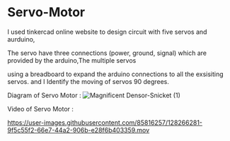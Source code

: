 # Servo-Motor
I used tinkercad online website to design circuit with five servos and aurduino, 

The servo have three connections (power, ground, signal) which are provided by the arduino,The multiple servos 

using a breadboard to expand the arduino connections to all the exsisiting servos.
and I Identify the moving of servos 90 degrees.

Diagram of Servo Motor :
![Magnificent Densor-Snicket (1)](https://user-images.githubusercontent.com/85816257/128266186-36e2663e-e640-4dfc-994e-db2be2ba9662.png)

Video of Servo Motor :

https://user-images.githubusercontent.com/85816257/128266281-9f5c55f2-66e7-44a2-906b-e28f6b403359.mov





